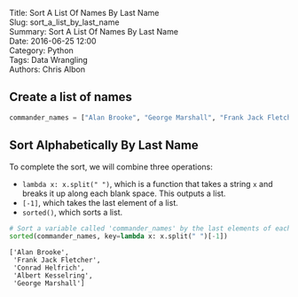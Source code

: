 Title: Sort A List Of Names By Last Name  
Slug: sort_a_list_by_last_name  
Summary: Sort A List Of Names By Last Name  
Date: 2016-06-25 12:00  
Category: Python  
Tags: Data Wrangling   
Authors: Chris Albon  

## Create a list of names


```python
commander_names = ["Alan Brooke", "George Marshall", "Frank Jack Fletcher", "Conrad Helfrich", "Albert Kesselring"]
```

## Sort Alphabetically By Last Name

To complete the sort, we will combine three operations:

- `lambda x: x.split(" ")`, which is a function that takes a string `x` and breaks it up along each blank space. This outputs a list.
- `[-1]`, which takes the last element of a list.
- `sorted()`, which sorts a list.


```python
# Sort a variable called 'commander_names' by the last elements of each name.
sorted(commander_names, key=lambda x: x.split(" ")[-1])
```




    ['Alan Brooke',
     'Frank Jack Fletcher',
     'Conrad Helfrich',
     'Albert Kesselring',
     'George Marshall']
